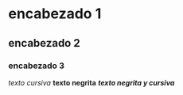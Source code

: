 # encabezado 1
## encabezado 2
### encabezado 3

*texto cursiva*
**texto negrita**
***texto negrita y cursiva***
